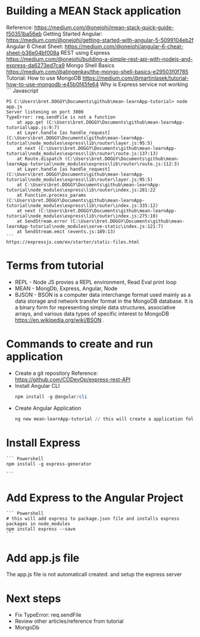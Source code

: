 
# Building a MEAN Stack application 
Reference: https://medium.com/@onejohi/mean-stack-quick-guide-f50351ba56eb
Getting Started Angular: https://medium.com/@onejohi/getting-started-with-angular-5-5099104eb2f
Angular 6 Cheat Sheet: https://medium.com/@onejohi/angular-6-cheat-sheet-b36e04bf008a
REST using Express https://medium.com/@onejohi/building-a-simple-rest-api-with-nodejs-and-express-da6273ed7ca9
Mongo Shell Basics https://medium.com/@atingenkay/the-mongo-shell-basics-e29503f0f785
Tutorial: How to use MongoDB https://medium.com/@martinlasek/tutorial-how-to-use-mongodb-e45b0f45fe64
Why is Express service not working
    ``` Javascript
        
    PS C:\Users\bret.DOGGY\Documents\github\mean-learnApp-tutorial> node app.js
    Server listening on port 3000
    TypeError: req.sendFile is not a function
        at app.get (C:\Users\bret.DOGGY\Documents\github\mean-learnApp-tutorial\app.js:9:7)
        at Layer.handle [as handle_request] (C:\Users\bret.DOGGY\Documents\github\mean-learnApp-tutorial\node_modules\express\lib\router\layer.js:95:5)
        at next (C:\Users\bret.DOGGY\Documents\github\mean-learnApp-tutorial\node_modules\express\lib\router\route.js:137:13)
        at Route.dispatch (C:\Users\bret.DOGGY\Documents\github\mean-learnApp-tutorial\node_modules\express\lib\router\route.js:112:3)
        at Layer.handle [as handle_request] (C:\Users\bret.DOGGY\Documents\github\mean-learnApp-tutorial\node_modules\express\lib\router\layer.js:95:5)
        at C:\Users\bret.DOGGY\Documents\github\mean-learnApp-tutorial\node_modules\express\lib\router\index.js:281:22
        at Function.process_params (C:\Users\bret.DOGGY\Documents\github\mean-learnApp-tutorial\node_modules\express\lib\router\index.js:335:12)
        at next (C:\Users\bret.DOGGY\Documents\github\mean-learnApp-tutorial\node_modules\express\lib\router\index.js:275:10)
        at SendStream.error (C:\Users\bret.DOGGY\Documents\github\mean-learnApp-tutorial\node_modules\serve-static\index.js:121:7)
        at SendStream.emit (events.js:189:13)
    ```
    https://expressjs.com/en/starter/static-files.html


# Terms from tutorial
* REPL - Node JS provies a REPL environment, Read Eval print loop
* MEAN - MongDb, Express, Angular, Node
* BJSON - BSON is a computer data interchange format used mainly as a data storage and network transfer format in the MongoDB database. It is a binary form for representing simple data structures, associative arrays, and various data types of specific interest to MongoDB https://en.wikipedia.org/wiki/BSON .


# Commands to create and run application
* Create a git repository Reference: https://github.com/CODevOp/express-rest-API
* Install Angular CLI
    ``` Powershell
    npm install -g @angular/cli
    ``` 
* Create Angular Application
    ``` Powershell
    ng new mean-learnApp-tutorial // this will create a application folder and a src folder. Run from github folder.
    ```

# Install Express
    ``` Powershell
    npm install -g express-generator
    
    ```
# Add Express to the Angular Project
    ``` Powershell
    # this will add express to package.json file and installs express packages in node_modules
    npm install express --save 
    ```
# Add app.js file 
The app.js file is not automaticall created. and setup the express server

# Next steps
* Fix TypeError: req.sendFile
* Review other articles/reference from tutorial
* MongoDb

